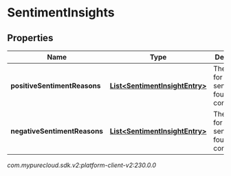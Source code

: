 # SentimentInsights


## Properties

| Name | Type | Description | Notes |
| ------------ | ------------- | ------------- | ------------- |
| **positiveSentimentReasons** | [**List&lt;SentimentInsightEntry&gt;**](SentimentInsightEntry) | The reasons for positive sentiment found in the conversation |  [optional] |
| **negativeSentimentReasons** | [**List&lt;SentimentInsightEntry&gt;**](SentimentInsightEntry) | The reasons for negative sentiment found in the conversation |  [optional] |




_com.mypurecloud.sdk.v2:platform-client-v2:230.0.0_
